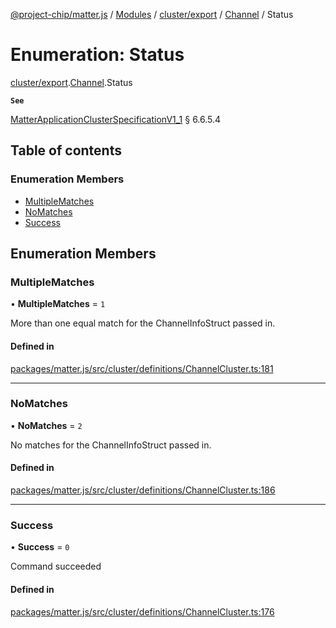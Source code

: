 [@project-chip/matter.js](../README.md) / [Modules](../modules.md) / [cluster/export](../modules/cluster_export.md) / [Channel](../modules/cluster_export.Channel.md) / Status

# Enumeration: Status

[cluster/export](../modules/cluster_export.md).[Channel](../modules/cluster_export.Channel.md).Status

**`See`**

[MatterApplicationClusterSpecificationV1_1](../interfaces/spec_export.MatterApplicationClusterSpecificationV1_1.md) § 6.6.5.4

## Table of contents

### Enumeration Members

- [MultipleMatches](cluster_export.Channel.Status.md#multiplematches)
- [NoMatches](cluster_export.Channel.Status.md#nomatches)
- [Success](cluster_export.Channel.Status.md#success)

## Enumeration Members

### MultipleMatches

• **MultipleMatches** = ``1``

More than one equal match for the ChannelInfoStruct passed in.

#### Defined in

[packages/matter.js/src/cluster/definitions/ChannelCluster.ts:181](https://github.com/project-chip/matter.js/blob/16d5b0d/packages/matter.js/src/cluster/definitions/ChannelCluster.ts#L181)

___

### NoMatches

• **NoMatches** = ``2``

No matches for the ChannelInfoStruct passed in.

#### Defined in

[packages/matter.js/src/cluster/definitions/ChannelCluster.ts:186](https://github.com/project-chip/matter.js/blob/16d5b0d/packages/matter.js/src/cluster/definitions/ChannelCluster.ts#L186)

___

### Success

• **Success** = ``0``

Command succeeded

#### Defined in

[packages/matter.js/src/cluster/definitions/ChannelCluster.ts:176](https://github.com/project-chip/matter.js/blob/16d5b0d/packages/matter.js/src/cluster/definitions/ChannelCluster.ts#L176)
